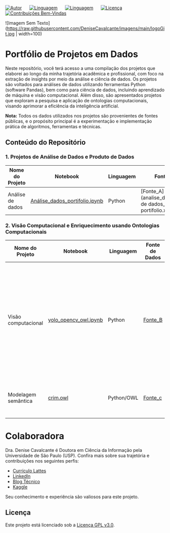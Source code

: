 
[![Autor](https://img.shields.io/badge/Autor-Denise%20Cavalcante-brightgreen)]([URL_do_seu_perfil_no_GitHub](https://github.com/DeniseCavalcante))
&nbsp;&nbsp;&nbsp;&nbsp;
[![Linguagem](https://img.shields.io/badge/Linguagem-Python-blue)](https://github.com/DeniseCavalcante/Portfolio-dados)
&nbsp;&nbsp;&nbsp;&nbsp;
[![Linguagem](https://img.shields.io/badge/Linguagem-OWL-blue)](https://github.com/DeniseCavalcante/Portfolio-dados)
&nbsp;&nbsp;&nbsp;&nbsp;
[![Licença](https://img.shields.io/badge/Licença-GPLv3-red)](https://perso.crans.org/besson/LICENSE.html)
&nbsp;&nbsp;&nbsp;&nbsp;
[![Contribuições Bem-Vindas](https://img.shields.io/badge/Contribui%C3%A7%C3%B5es-Bem%20Vindas-brightgreen)](https://github.com/DeniseCavalcante/Portfolio-dados)

![Imagem Sem Texto](https://raw.githubusercontent.com/DeniseCavalcante/imagens/main/logoGit.jpg | width=100)

# Portfólio de Projetos em Dados

Neste repositório, você terá acesso a uma compilação dos projetos que elaborei ao longo da minha trajetória acadêmica e profissional, com foco na extração de insights por meio da análise e ciência de dados. Os projetos são voltados para análises de dados utilizando ferramentas Python (software Pandas), bem como para ciência de dados, incluindo aprendizado de máquina e visão computacional. Além disso, são apresentados projetos que exploram a pesquisa e aplicação de ontologias computacionais, visando aprimorar a eficiência da inteligência artificial.

**Nota:** Todos os dados utilizados nos projetos são provenientes de fontes públicas, e o propósito principal é a experimentação e implementação prática de algoritmos, ferramentas e técnicas.

## Conteúdo do Repositório

### 1. Projetos de Análise de Dados e Produto de Dados

| Nome do Projeto | Notebook                              | Linguagem | Fonte de Dados | Observação                |
| --------------- | ------------------------------------- | ---------- | -------------- | ------------------------- |
| Análise de dados        | [Análise_dados_portifolio.ipynb](analise_dados) | Python     | [Fonte_A](analise_dados/dados/Base de dados_fluentAcademy_ portifolio.xlsx) | Porjeta de análise de dados com pandas   |

### 2. Visão Computacional e Enriquecimento usando Ontologias Computacionais

| Nome do Projeto | Notebook                              | Linguagem | Fonte de Dados | Observação                |
| --------------- | ------------------------------------- | ---------- | -------------- | ------------------------- |
| Visão computacional        | [yolo_opencv_owl.ipynb](visão_computacional) | Python     | [Fonte_B](visão_computacional/dados) | Projeto explorou a visão computacional para extrair informações valiosas de imagens, juntamente com a aplicação de ontologias computacionais para aprimorar a compreensão e interpretação dessas informações.   |
| Modelagem semântica        | [crim.owl](Resultados_Tese ) | Python/OWL    | [Fonte_c](link_para_fonte) | Resultados da pesquisa aplicada na tese acadêmica para o título de doutorado.   |


# Colaboradora

Dra. Denise Cavalcante é Doutora em Ciência da Informação pela Universidade de São Paulo (USP). Confira mais sobre sua trajetória e contribuições nos seguintes perfis:

- [Currículo Lattes](link_para_lattes)
- [LinkedIn](link_para_linkedin)
- [Blog Técnico](link_para_blog)
- [Kaggle](link_para_kaggle)

Seu conhecimento e experiência são valiosos para este projeto.

## Licença
Este projeto está licenciado sob a [Licença GPL v3.0](URL_do_texto_da_licenca).
